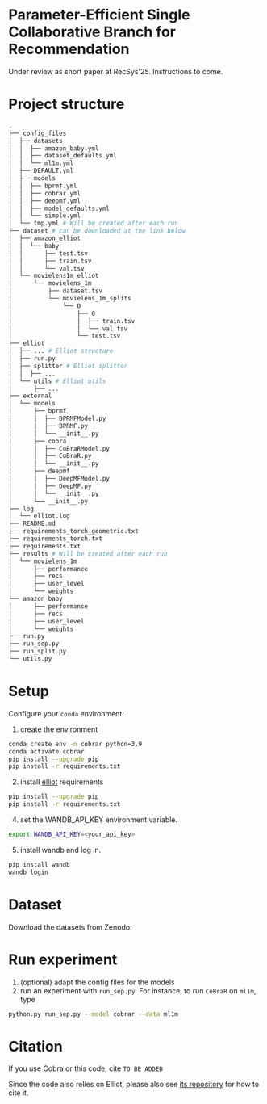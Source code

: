 # Parameter-Efficient Single Collaborative Branch for Recommendation
Under review as short paper at RecSys'25. Instructions to come.

# Project structure
```bash
.
├── config_files
│  ├── datasets
│  │  ├── amazon_baby.yml
│  │  ├── dataset_defaults.yml
│  │  └── ml1m.yml
│  ├── DEFAULT.yml
│  ├── models
│  │  ├── bprmf.yml
│  │  ├── cobrar.yml
│  │  ├── deepmf.yml
│  │  ├── model_defaults.yml
│  │  └── simple.yml
│  └── tmp.yml # Will be created after each run
├── dataset # can be downloaded at the link below
│  ├── amazon_elliot
│  │  └── baby
│  │      ├── test.tsv
│  │      ├── train.tsv
│  │      └── val.tsv
│  └── movielens1m_elliot
│      └── movielens_1m
│          ├── dataset.tsv
│          └── movielens_1m_splits
│              └── 0
│                  ├── 0
│                  │  ├── train.tsv
│                  │  └── val.tsv
│                  └── test.tsv
├── elliot
│  ├── ... # Elliot structure
│  ├── run.py
│  ├── splitter # Elliot splitter
│  │  ├── ...
│  └── utils # Elliot utils
│      ├── ...
├── external
│  └── models
│      ├── bprmf
│      │  ├── BPRMFModel.py
│      │  ├── BPRMF.py
│      │  └── __init__.py
│      ├── cobra
│      │  ├── CoBraRModel.py
│      │  ├── CoBraR.py
│      │  └── __init__.py
│      ├── deepmf
│      │  ├── DeepMFModel.py
│      │  ├── DeepMF.py
│      │  └── __init__.py
│      └── __init__.py
├── log
│  └── elliot.log
├── README.md
├── requirements_torch_geometric.txt
├── requirements_torch.txt
├── requirements.txt
├── results # Will be created after each run
│  └── movielens_1m
│      ├── performance
│      ├── recs
│      ├── user_level
│      └── weights
└── amazon_baby
│      ├── performance
│      ├── recs
│      ├── user_level
│      └── weights
├── run.py
├── run_sep.py
├── run_split.py
└── utils.py
```

# Setup
Configure your `conda` environment:
 1. create the environment
```bash
conda create env -n cobrar python=3.9
conda activate cobrar
pip install --upgrade pip
pip install -r requirements.txt
```
 2. install [elliot](https://github.com/sisinflab/elliot) requirements
```bash
pip install --upgrade pip
pip install -r requirements.txt
```
 4. set the WANDB_API_KEY environment variable.
```bash
export WANDB_API_KEY=<your_api_key>
```
5. install wandb and log in.
```bash
pip install wandb
wandb login
```

# Dataset
Download the datasets from Zenodo:


# Run experiment
1. (optional) adapt the config files for the models
2. run an experiment with `run_sep.py`. For instance, to run `CoBraR` on `ml1m`, type
```bash
python.py run_sep.py --model cobrar --data ml1m
```
# Citation 
If you use Cobra or this code, cite
```TO BE ADDED```

Since the code also relies on Elliot, please also see [its repository](https://github.com/sisinflab/elliot) for how to cite it. 